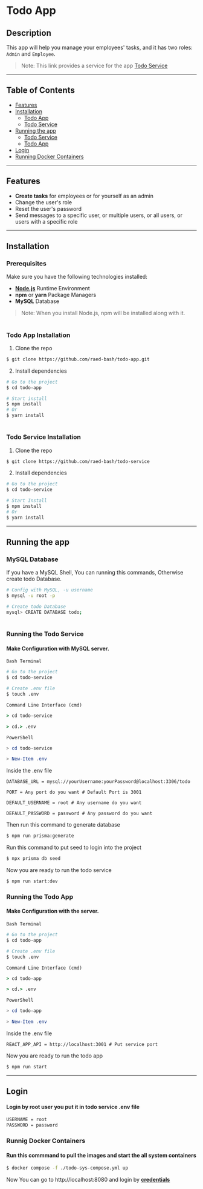 # Todo App

## Description

This app will help you manage your employees' tasks, and it has two roles: `Admin` and `Employee`.

> Note: This link provides a service for the app [Todo Service](https://github.com/raed-bash/todo-service)

---

## Table of Contents

- [Features](#Features)
- [Installation](#Installation)
  - [Todo App](#Todo-App-Installation)
  - [Todo Service](#Todo-Service-Installation)
- [Running the app](#Running-the-app)
  - [Todo Service](#Running-the-Todo-Service)
  - [Todo App](#Running-the-Todo-App)
- [Login](#Login)
- [Running Docker Containers](#Runnig-Docker-Containers)

---

## Features

- **Create tasks** for employees or for yourself as an admin
- Change the user's role
- Reset the user's password
- Send messages to a specific user, or multiple users, or all users, or users with a specific role

---

## Installation

### Prerequisites

Make sure you have the following technologies installed:

- [**Node.js**](https://nodejs.org/en/download/package-manager) Runtime Environment
- **npm** or **yarn** Package Managers
- **MySQL** Database

> Note: When you install Node.js, npm will be installed along with it.

#

### Todo App Installation

1. Clone the repo

```bash
$ git clone https://github.com/raed-bash/todo-app.git
```

2.  Install dependencies

```bash
# Go to the project
$ cd todo-app

# Start install
$ npm install
# Or
$ yarn install
```

#

### Todo Service Installation

1. Clone the repo

```bash
$ git clone https://github.com/raed-bash/todo-service
```

2. Install dependencies

```bash
# Go to the project
$ cd todo-service

# Start Install
$ npm install
# Or
$ yarn install
```

---

## Running the app

### MySQL Database

If you have a MySQL Shell, You can running this commands, Otherwise create todo Database.

```bash
# Config with MySQL, -u username
$ mysql -u root -p

# Create todo Database
mysql> CREATE DATABASE todo;
```

#

### Running the Todo Service

#### Make Configuration with MySQL server.

`Bash Terminal`

```bash
# Go to the project
$ cd todo-service

# Create .env file
$ touch .env
```

`Command Line Interface (cmd)`

```cmd
> cd todo-service

> cd.> .env
```

`PowerShell`

```powershell
> cd todo-service

> New-Item .env
```

Inside the .env file

```.env
DATABASE_URL = mysql://yourUsername:yourPassword@localhost:3306/todo

PORT = Any port do you want # Default Port is 3001

DEFAULT_USERNAME = root # Any username do you want

DEFAULT_PASSWORD = password # Any password do you want
```

Then run this command to generate database

```bash
$ npm run prisma:generate
```

Run this command to put seed to login into the project

```bash
$ npx prisma db seed
```

Now you are ready to run the todo service

```bash
$ npm run start:dev
```

### Running the Todo App

#### Make Configuration with the server.

`Bash Terminal`

```bash
# Go to the project
$ cd todo-app

# Create .env file
$ touch .env
```

`Command Line Interface (cmd)`

```cmd
> cd todo-app

> cd.> .env
```

`PowerShell`

```powershell
> cd todo-app

> New-Item .env
```

Inside the .env file

```.env
REACT_APP_API = http://localhost:3001 # Put service port
```

Now you are ready to run the todo app

```bash
$ npm run start
```

---

## Login

#### Login by root user you put it in todo service .env file

```txt
USERNAME = root
PASSWORD = password
```

### Runnig Docker Containers

#### Run this commmand to pull the images and start the all system containers

```bash
$ docker compose -f ./todo-sys-compose.yml up
```

Now You can go to http://localhost:8080 and login by [**credentials**](#Login)
